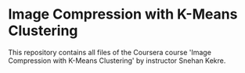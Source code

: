 # Image Compression with K-Means Clustering 
This repository contains all files of the Coursera course 'Image Compression with K-Means Clustering' by instructor Snehan Kekre.
